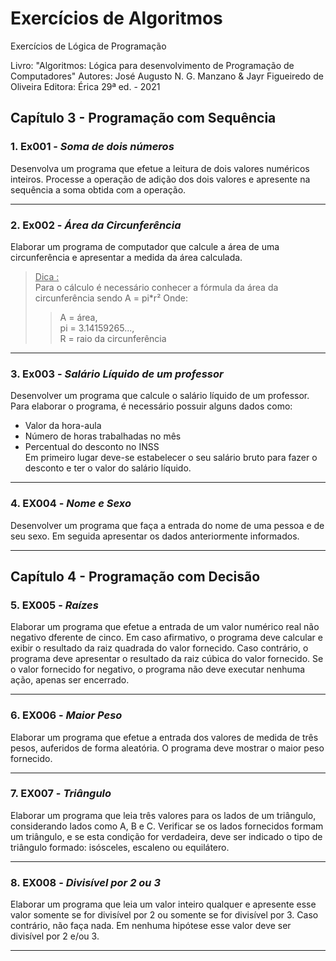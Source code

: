 # Exercícios de Algoritmos 

Exercícios de Lógica de Programação

Livro: "Algoritmos: Lógica para desenvolvimento de Programação de Computadores"
Autores: José Augusto N. G. Manzano  & Jayr Figueiredo de Oliveira
Editora: Érica
29ª ed. - 2021

## Capítulo 3 - Programação com Sequência
### 1. Ex001 - *Soma de dois números*

Desenvolva um programa que efetue a leitura de dois valores numéricos inteiros.
Processe a operação de adição dos dois valores e apresente na sequência a soma obtida com a operação.

- - - 

### 2. Ex002 - *Área da Circunferência*

Elaborar um programa de computador que calcule a área de uma circunferência e apresentar a medida da área calculada.

> <u>Dica :</u>  
> Para o cálculo é necessário conhecer a fórmula da área da circunferência sendo A = pi*r²
> Onde:   
>> A = área,  
>> pi = 3.14159265...,  
>> R = raio da circunferência

- - -

### 3. Ex003 - *Salário Líquido de um professor*

Desenvolver um programa que calcule o salário líquido de um professor.
Para elaborar o programa, é necessário possuir alguns dados como: 
* Valor da hora-aula
* Número de horas trabalhadas no mês
* Percentual do desconto no INSS  
Em primeiro lugar deve-se estabelecer o seu salário bruto para fazer o desconto e ter o valor do salário líquido.

- - - 

### 4. EX004 - *Nome e Sexo*

Desenvolver um programa que faça a entrada do nome de uma pessoa e de seu sexo. 
Em seguida apresentar os dados anteriormente informados.

- - -

## Capítulo 4 - Programação com Decisão
### 5. EX005 - *Raízes*

Elaborar um programa que efetue a entrada de um valor numérico real não negativo dferente de cinco. 
Em caso afirmativo, o programa deve calcular e exibir o resultado da raiz quadrada do valor fornecido.
Caso contrário, o programa deve apresentar o resultado da raiz cúbica do valor fornecido.
Se o valor fornecido for negativo, o programa não deve executar nenhuma ação, apenas ser encerrado.

- - -

### 6. EX006 - *Maior Peso*

Elaborar um programa que efetue a entrada dos valores de medida de três pesos, auferidos de forma aleatória.
O programa deve mostrar o maior peso fornecido.

- - -

### 7. EX007 - *Triângulo*

Elaborar um programa que leia três valores para os lados de um triângulo, considerando lados como A, B e C.
Verificar se os lados fornecidos formam um triângulo, e se esta condição for verdadeira, deve ser indicado o tipo de triângulo formado: isósceles, escaleno ou equilátero.

- - -

### 8. EX008 - *Divisível por 2 ou 3*

Elaborar um programa que leia um valor inteiro qualquer e apresente esse valor somente se for divisível por 2 ou somente se for divisível por 3.
Caso contrário, não faça nada.
Em nenhuma hipótese esse valor deve ser divisível por 2 e/ou 3.

- - -